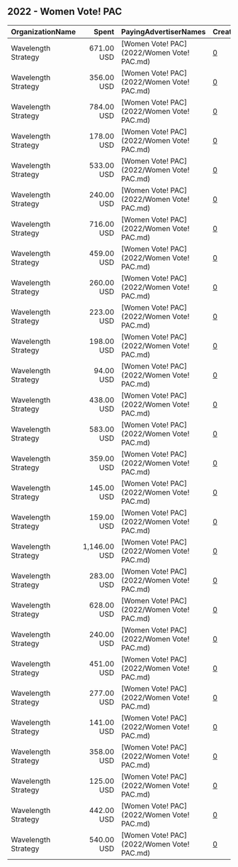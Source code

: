 ## 2022 - Women Vote! PAC 
|OrganizationName|Spent|PayingAdvertiserNames|CreativeUrls|Impressions|Genders|AgeBrackets|CountryCodes|BillingAddresses|CandidateBallotInformation|
|:---|---:|:---|:---|---:|:---|:---|:---|:---|:---|
|Wavelength Strategy|671.00 USD|[Women Vote! PAC](2022/Women Vote! PAC.md)|[0](https://www.snap.com/political-ads/asset/e046a1f15346d8c3de26229c63d3f2bfcfdf1a5cb8981731da55f13283558ebf?mediaType=jpg)|184,200||18+|united states|US||
|Wavelength Strategy|356.00 USD|[Women Vote! PAC](2022/Women Vote! PAC.md)|[0](https://www.snap.com/political-ads/asset/7224be6927dd34559b985e8dfcf9afa390ad4fcfb1f6e0ac01b7bd032fd7edc9?mediaType=mp4)|61,333||18+|united states|US||
|Wavelength Strategy|784.00 USD|[Women Vote! PAC](2022/Women Vote! PAC.md)|[0](https://www.snap.com/political-ads/asset/7224be6927dd34559b985e8dfcf9afa390ad4fcfb1f6e0ac01b7bd032fd7edc9?mediaType=mp4)|160,461||18+|united states|US||
|Wavelength Strategy|178.00 USD|[Women Vote! PAC](2022/Women Vote! PAC.md)|[0](https://www.snap.com/political-ads/asset/b9bf55e519c08b86e0448d5e5608778380a42e640d81f75373a927bf73ab52e5?mediaType=mp4)|31,778||18+|united states|US||
|Wavelength Strategy|533.00 USD|[Women Vote! PAC](2022/Women Vote! PAC.md)|[0](https://www.snap.com/political-ads/asset/457bb02b1f160725abf94dacceb580373efbb5f8911d184f4a9369805b28cab4?mediaType=mp4)|152,548||18+|united states|US||
|Wavelength Strategy|240.00 USD|[Women Vote! PAC](2022/Women Vote! PAC.md)|[0](https://www.snap.com/political-ads/asset/a11dea4754855cc52853e206714dccede2f4b02e68d0c4b774dd79e6c7f2da20?mediaType=mp4)|48,941||18+|united states|US||
|Wavelength Strategy|716.00 USD|[Women Vote! PAC](2022/Women Vote! PAC.md)|[0](https://www.snap.com/political-ads/asset/b2c0f57717a5f51b5f93b7e729954dd2e1c59eb383ec6e80a04a5d1eb2a47f0f?mediaType=jpg)|200,050||18+|united states|US||
|Wavelength Strategy|459.00 USD|[Women Vote! PAC](2022/Women Vote! PAC.md)|[0](https://www.snap.com/political-ads/asset/b2c0f57717a5f51b5f93b7e729954dd2e1c59eb383ec6e80a04a5d1eb2a47f0f?mediaType=jpg)|82,930||18+|united states|US||
|Wavelength Strategy|260.00 USD|[Women Vote! PAC](2022/Women Vote! PAC.md)|[0](https://www.snap.com/political-ads/asset/47948d60f725545492b62e69bf17feedd0df120934a877a3874c5c2d71bfb4cb?mediaType=jpg)|45,853||18+|united states|US||
|Wavelength Strategy|223.00 USD|[Women Vote! PAC](2022/Women Vote! PAC.md)|[0](https://www.snap.com/political-ads/asset/b9bf55e519c08b86e0448d5e5608778380a42e640d81f75373a927bf73ab52e5?mediaType=mp4)|39,299||18+|united states|US||
|Wavelength Strategy|198.00 USD|[Women Vote! PAC](2022/Women Vote! PAC.md)|[0](https://www.snap.com/political-ads/asset/e046a1f15346d8c3de26229c63d3f2bfcfdf1a5cb8981731da55f13283558ebf?mediaType=jpg)|35,076||18+|united states|US||
|Wavelength Strategy|94.00 USD|[Women Vote! PAC](2022/Women Vote! PAC.md)|[0](https://www.snap.com/political-ads/asset/a11dea4754855cc52853e206714dccede2f4b02e68d0c4b774dd79e6c7f2da20?mediaType=mp4)|16,410||18+|united states|US||
|Wavelength Strategy|438.00 USD|[Women Vote! PAC](2022/Women Vote! PAC.md)|[0](https://www.snap.com/political-ads/asset/a11dea4754855cc52853e206714dccede2f4b02e68d0c4b774dd79e6c7f2da20?mediaType=mp4)|126,233||18+|united states|US||
|Wavelength Strategy|583.00 USD|[Women Vote! PAC](2022/Women Vote! PAC.md)|[0](https://www.snap.com/political-ads/asset/47948d60f725545492b62e69bf17feedd0df120934a877a3874c5c2d71bfb4cb?mediaType=jpg)|169,415||18+|united states|US||
|Wavelength Strategy|359.00 USD|[Women Vote! PAC](2022/Women Vote! PAC.md)|[0](https://www.snap.com/political-ads/asset/e046a1f15346d8c3de26229c63d3f2bfcfdf1a5cb8981731da55f13283558ebf?mediaType=jpg)|73,343||18+|united states|US||
|Wavelength Strategy|145.00 USD|[Women Vote! PAC](2022/Women Vote! PAC.md)|[0](https://www.snap.com/political-ads/asset/7224be6927dd34559b985e8dfcf9afa390ad4fcfb1f6e0ac01b7bd032fd7edc9?mediaType=mp4)|25,770||18+|united states|US||
|Wavelength Strategy|159.00 USD|[Women Vote! PAC](2022/Women Vote! PAC.md)|[0](https://www.snap.com/political-ads/asset/a11dea4754855cc52853e206714dccede2f4b02e68d0c4b774dd79e6c7f2da20?mediaType=mp4)|28,033||18+|united states|US||
|Wavelength Strategy|1,146.00 USD|[Women Vote! PAC](2022/Women Vote! PAC.md)|[0](https://www.snap.com/political-ads/asset/7224be6927dd34559b985e8dfcf9afa390ad4fcfb1f6e0ac01b7bd032fd7edc9?mediaType=mp4)|317,038||18+|united states|US||
|Wavelength Strategy|283.00 USD|[Women Vote! PAC](2022/Women Vote! PAC.md)|[0](https://www.snap.com/political-ads/asset/47948d60f725545492b62e69bf17feedd0df120934a877a3874c5c2d71bfb4cb?mediaType=jpg)|50,109||18+|united states|US||
|Wavelength Strategy|628.00 USD|[Women Vote! PAC](2022/Women Vote! PAC.md)|[0](https://www.snap.com/political-ads/asset/e046a1f15346d8c3de26229c63d3f2bfcfdf1a5cb8981731da55f13283558ebf?mediaType=jpg)|113,466||18+|united states|US||
|Wavelength Strategy|240.00 USD|[Women Vote! PAC](2022/Women Vote! PAC.md)|[0](https://www.snap.com/political-ads/asset/457bb02b1f160725abf94dacceb580373efbb5f8911d184f4a9369805b28cab4?mediaType=mp4)|42,688||18+|united states|US||
|Wavelength Strategy|451.00 USD|[Women Vote! PAC](2022/Women Vote! PAC.md)|[0](https://www.snap.com/political-ads/asset/b9bf55e519c08b86e0448d5e5608778380a42e640d81f75373a927bf73ab52e5?mediaType=mp4)|131,289||18+|united states|US||
|Wavelength Strategy|277.00 USD|[Women Vote! PAC](2022/Women Vote! PAC.md)|[0](https://www.snap.com/political-ads/asset/457bb02b1f160725abf94dacceb580373efbb5f8911d184f4a9369805b28cab4?mediaType=mp4)|56,276||18+|united states|US||
|Wavelength Strategy|141.00 USD|[Women Vote! PAC](2022/Women Vote! PAC.md)|[0](https://www.snap.com/political-ads/asset/457bb02b1f160725abf94dacceb580373efbb5f8911d184f4a9369805b28cab4?mediaType=mp4)|25,233||18+|united states|US||
|Wavelength Strategy|358.00 USD|[Women Vote! PAC](2022/Women Vote! PAC.md)|[0](https://www.snap.com/political-ads/asset/b9bf55e519c08b86e0448d5e5608778380a42e640d81f75373a927bf73ab52e5?mediaType=mp4)|73,498||18+|united states|US||
|Wavelength Strategy|125.00 USD|[Women Vote! PAC](2022/Women Vote! PAC.md)|[0](https://www.snap.com/political-ads/asset/b2c0f57717a5f51b5f93b7e729954dd2e1c59eb383ec6e80a04a5d1eb2a47f0f?mediaType=jpg)|22,296||18+|united states|US||
|Wavelength Strategy|442.00 USD|[Women Vote! PAC](2022/Women Vote! PAC.md)|[0](https://www.snap.com/political-ads/asset/47948d60f725545492b62e69bf17feedd0df120934a877a3874c5c2d71bfb4cb?mediaType=jpg)|90,179||18+|united states|US||
|Wavelength Strategy|540.00 USD|[Women Vote! PAC](2022/Women Vote! PAC.md)|[0](https://www.snap.com/political-ads/asset/b2c0f57717a5f51b5f93b7e729954dd2e1c59eb383ec6e80a04a5d1eb2a47f0f?mediaType=jpg)|110,079||18+|united states|US||
